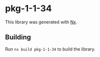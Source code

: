 # pkg-1-1-34

This library was generated with [Nx](https://nx.dev).

## Building

Run `nx build pkg-1-1-34` to build the library.
